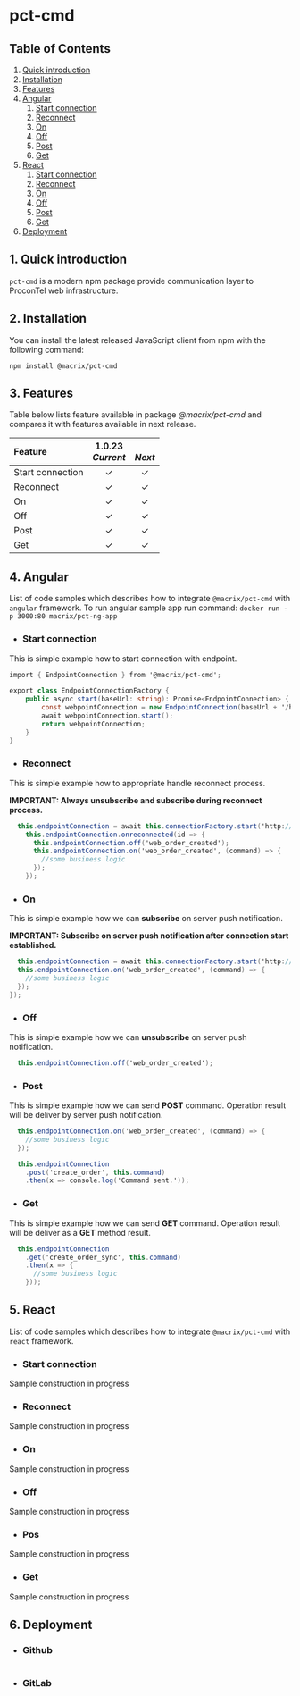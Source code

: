 # pct-cmd

## Table of Contents

1. [Quick introduction](#id-quick-introduction)
2. [Installation](#id-installation)
3. [Features](#id-features)
4. [Angular](#id-angular)
    1. [Start connection](#id-angular-start-connection)
    2. [Reconnect](#id-angular-reconnect)
    3. [On](#id-angular-on)
    4. [Off](#id-angular-off)
    5. [Post](#id-angular-post)
    6. [Get](#id-angular-get)
5. [React](#id-react)
    1. [Start connection](#id-react-start-connection)
    2. [Reconnect](#id-react-reconnect)
    3. [On](#id-react-on)
    4. [Off](#id-react-off)
    5. [Post](#id-react-post)
    6. [Get](#id-react-get)
6. [Deployment](#id-deployment)

<div id='id-quick-introduction'/>

## 1. Quick introduction

`pct-cmd` is a modern npm package provide communication layer to ProconTel web infrastructure.

<div id='id-installation'/>

## 2. Installation
You can install the latest released JavaScript client from npm with the following command:

```npm install @macrix/pct-cmd```

<div id='id-features'/>

## 3. Features
Table below lists feature available in package *@macrix/pct-cmd* and compares it with features available in next release.

| Feature                   | 1.0.23 <br>*Current*  | <br>*Next*  |
| :---                      |:---:                  |:---:        |
| Start connection          | ✓                     | ✓           |
| Reconnect                 | ✓                     | ✓           |
| On                        | ✓                     | ✓           | 
| Off                       | ✓                     | ✓           | 
| Post                      | ✓                     | ✓           | 
| Get                       | ✓                     | ✓           | 

<div id='id-angular'/>

## 4. Angular

List of  code samples which describes how to integrate `@macrix/pct-cmd` with `angular` framework. 
To run angular sample app run command:
```docker run -p 3000:80 macrix/pct-ng-app``` 

<div id='id-angular-start-connection'/>

* ### Start connection
This is simple example how to start connection with endpoint.
```csharp
import { EndpointConnection } from '@macrix/pct-cmd';

export class EndpointConnectionFactory {
    public async start(baseUrl: string): Promise<EndpointConnection> {
        const webpointConnection = new EndpointConnection(baseUrl + '/hubs/commands/');
        await webpointConnection.start();
        return webpointConnection;
    }
}
```

<div id='id-angular-reconnect'/>

* ### Reconnect
This is simple example how to appropriate handle reconnect process.

<b>IMPORTANT: Always unsubscribe and subscribe during reconnect process.  </b>

```csharp
  this.endpointConnection = await this.connectionFactory.start('http://localhost:5000');
    this.endpointConnection.onreconnected(id => {
      this.endpointConnection.off('web_order_created');
      this.endpointConnection.on('web_order_created', (command) => {
        //some business logic
      });
    });
```

<div id='id-angular-on'/>

* ### On
This is simple example how we can <b>subscribe</b> on server push notification.

<b>IMPORTANT: Subscribe on server push notification after connection start established. </b>

```csharp
  this.endpointConnection = await this.connectionFactory.start('http://localhost:5000');
  this.endpointConnection.on('web_order_created', (command) => {
    //some business logic
  });
});
```
<div id='id-angular-off'/>

* ### Off
This is simple example how we can <b>unsubscribe</b> on server push notification.

```csharp
  this.endpointConnection.off('web_order_created');
```

<div id='id-angular-post'/>

* ### Post
This is simple example how we can send <b>POST</b> command. Operation result will be deliver by server push notification.
```csharp
  this.endpointConnection.on('web_order_created', (command) => {
    //some business logic
  });

  this.endpointConnection
    .post('create_order', this.command)
    .then(x => console.log('Command sent.'));
```

<div id='id-angular-get'/>

* ### Get 
This is simple example how we can send <b>GET</b> command. Operation result will be deliver as a <b>GET</b> method result.
```csharp
  this.endpointConnection
    .get('create_order_sync', this.command)
    .then(x => {
      //some business logic
    }));
```

<div id='id-react'/>

## 5. React

List of  code samples which describes how to integrate `@macrix/pct-cmd` with `react` framework. 

<div id='id-react-start-connection'/>

* ### Start connection

Sample construction in progress

<div id='id-react-reconnect'/>

* ### Reconnect

Sample construction in progress

<div id='id-react-on'/>

* ### On

Sample construction in progress

<div id='id-react-off'/>

* ### Off

Sample construction in progress

<div id='id-react-post'/>

* ### Pos

Sample construction in progress

<div id='id-react-get'/>

* ### Get

Sample construction in progress

<div id='id-deployment'/>

## 6. Deployment

<div id='id-deployment-github'/>

* ### Github
```csharp

```

<div id='id-deployment-gitlab'/>

* ### GitLab
```csharp

```
